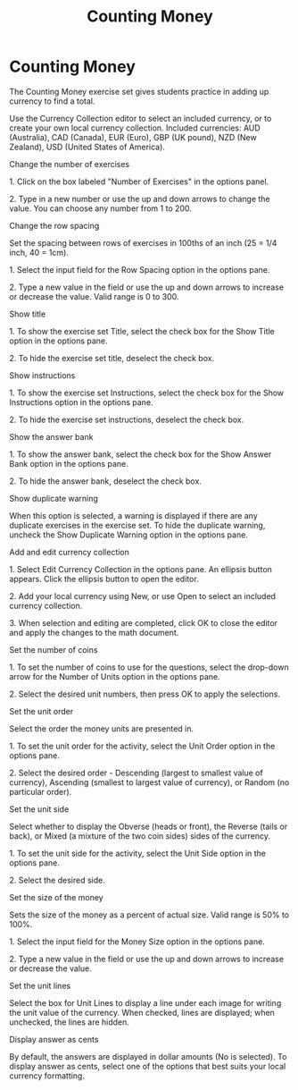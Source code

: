 ﻿---
title: Counting Money
category: activities
---

# Counting Money

The Counting Money exercise set gives students practice in adding up currency to find a total.

Use the Currency Collection editor to select an included currency, or to create your own local currency collection. Included currencies: AUD (Australia), CAD (Canada), EUR (Euro), GBP (UK pound), NZD (New Zealand), USD (United States of America).

Change the number of exercises

1\. Click on the box labeled "Number of Exercises" in the options panel.

2\. Type in a new number or use the up and down arrows to change the value. You can choose any number from 1 to 200.

Change the row spacing

Set the spacing between rows of exercises in 100ths of an inch (25 = 1/4 inch, 40 = 1cm).

1\. Select the input field for the Row Spacing option in the options pane.

2\. Type a new value in the field or use the up and down arrows to increase or decrease the value. Valid range is 0 to 300.

Show title

1\. To show the exercise set Title, select the check box for the Show Title option in the options pane.

2\. To hide the exercise set title, deselect the check box.

Show instructions

1\. To show the exercise set Instructions, select the check box for the Show Instructions option in the options pane.

2\. To hide the exercise set instructions, deselect the check box.

Show the answer bank

1\. To show the answer bank, select the check box for the Show Answer Bank option in the options pane.

2\. To hide the answer bank, deselect the check box.

Show duplicate warning

When this option is selected, a warning is displayed if there are any duplicate exercises in the exercise set. To hide the duplicate warning, uncheck the Show Duplicate Warning option in the options pane.

Add and edit currency collection

1\. Select Edit Currency Collection in the options pane. An ellipsis button appears. Click the ellipsis button to open the editor.

2\. Add your local currency using New, or use Open to select an included currency collection.

3\. When selection and editing are completed, click OK to close the editor and apply the changes to the math document.

Set the number of coins

1\. To set the number of coins to use for the questions, select the drop-down arrow for the Number of Units option in the options pane.

2\. Select the desired unit numbers, then press OK to apply the selections.

Set the unit order

Select the order the money units are presented in.

1\. To set the unit order for the activity, select the Unit Order option in the options pane.

2\. Select the desired order - Descending (largest to smallest value of currency), Ascending (smallest to largest value of currency), or Random (no particular order).

Set the unit side

Select whether to display the Obverse (heads or front), the Reverse (tails or back), or Mixed (a mixture of the two coin sides) sides of the currency.

1\. To set the unit side for the activity, select the Unit Side option in the options pane.

2\. Select the desired side.

Set the size of the money

Sets the size of the money as a percent of actual size. Valid range is 50% to 100%.

1\. Select the input field for the Money Size option in the options pane.

2\. Type a new value in the field or use the up and down arrows to increase or decrease the value.

Set the unit lines

Select the box for Unit Lines to display a line under each image for writing the unit value of the currency. When checked, lines are displayed; when unchecked, the lines are hidden.

Display answer as cents

By default, the answers are displayed in dollar amounts (No is selected). To display answer as cents, select one of the options that best suits your local currency formatting.
